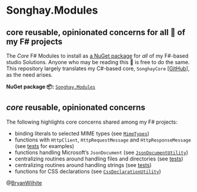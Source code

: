 # Songhay.Modules

## core reusable, opinionated concerns for all 🧐 of my F# projects

The _Core_ F# Modules to install as [a NuGet package](https://www.nuget.org/packages/Songhay.Modules/) for _all_ of my F#-based studio Solutions. Anyone who may be reading this 👀 is free to do the same. This repository largely translates my C#-based core, `SonghayCore` [[GitHub](https://github.com/BryanWilhite/SonghayCore)], as the need arises.

**NuGet package 📦:** [`Songhay.Modules`](https://www.nuget.org/packages/Songhay.Modules/)

## _core_ reusable, opinionated concerns

The following highlights core concerns shared among my F# projects:

- binding literals to selected MIME types (see [`MimeTypes`](./Songhay.Modules/MimeTypes.fs))
- functions with `HttpClient`, `HttpRequestMessage` and `HttpResponseMessage` (see [tests](./Songhay.Modules.Tests/HttpClientUtilityTests.fs) for examples)
- functions handling Microsoft’s `JsonDocument` (see [`JsonDocumentUtility`](./Songhay.Modules/JsonDocumentUtility.fs))
- centralizing routines around handling files and directories (see [tests](./Songhay.Modules.Tests/ProgramFileUtilityTests.fs))
- centralizing routines around handling strings (see [tests](./Songhay.Modules.Tests/StringUtilityTests.fs))
- functions for CSS declarations (see [`CssDeclarationUtility`](./Songhay.Modules/CssDeclarationUtility.fs))

@[BryanWilhite](https://twitter.com/BryanWilhite)

